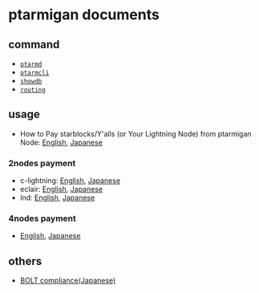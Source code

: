 # ptarmigan documents

## command

* [`ptarmd`](ptarmd.md)
* [`ptarmcli`](ptarmcli.md)
* [`showdb`](showdb.md)
* [`routing`](routing.md)

## usage

* How to Pay starblocks/Y'alls (or Your Lightning Node) from ptarmigan Node: [English](howtopay_starblocks.md), [Japanese](howtopay_starblocks_ja.md)

### 2nodes payment

* c-lightning: [English](testnet_2nodes_clightning.md), [Japanese](testnet_2nodes_clightning_ja.md)
* eclair: [English](testnet_2nodes_eclair.md), [Japanese](testnet_2nodes_eclair_ja.md)
* lnd: [English](testnet_2nodes_lnd.md), [Japanese](testnet_2nodes_lnd_ja.md)

### 4nodes payment

* [English](testnet_4nodes.md), [Japanese](testnet_4nodes_ja.md)

## others

* [BOLT compliance(Japanese)](bolt_compliant_ja.md)

